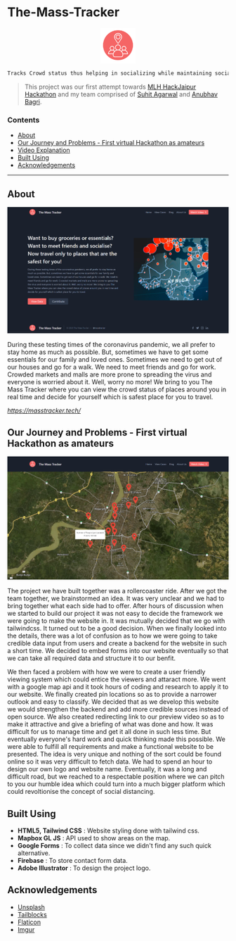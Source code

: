 <!-- Tried to include all things of a basic readme.md -->
# The-Mass-Tracker

<p align="center">
  <img src="masstracker/logo.png" align="center" alt="Logo" width="80" height="80">
 </p>

```sh 
Tracks Crowd status thus helping in socializing while maintaining social distance amidst the current pandemic. 
```

> This project was our first attempt towards [MLH HackJaipur Hackathon](https://www.hackjaipur.com/) and my team comprised of [Suhit Agarwal](https://www.github.com/SuhitAgarwal) and [Anubhav Bagri](https://github.com/anubhavbagri).

### Contents

* [About](#about)
* [Our Journey and Problems - First virtual Hackathon as amateurs](#our-journey-and-problems---first-virtual-hackathon-as-amateurs)
* [Video Explanation](https://www.youtube.com/watch?v=LB54oAnuQyE&feature=youtu.be)
* [Built Using](#built-using)
* [Acknowledgements](#acknowledgements)

---

## About

![Homepage image](masstracker/images/home.png)

During these testing times of the coronavirus pandemic, we all prefer to stay home as much as possible. But, sometimes we have to get some essentials for our family and loved ones. Sometimes we need to get out of our houses and go for a walk. We need to meet friends and go for work. Crowded markets and malls are more prone to spreading the virus and everyone is worried about it. Well, worry no more! We bring to you The Mass Tracker where you can view the crowd status of places around you in real time and decide for yourself which is safest place for you to travel.

_https://masstracker.tech/_

## Our Journey and Problems - First virtual Hackathon as amateurs

![Map image](masstracker/images/map.png)

The project we have built together was a rollercoaster ride. After we got the team together, we brainstormed an idea. It was very unclear and we had to bring together what each side had to offer. After hours of discussion when we started to build our project it was not easy to decide the framework we were going to make the website in. It was mutually decided that we go with tailwindcss. It turned out to be a good decision. When we finally looked into the details, there was a lot of confusion as to how we were going to take credible data input from users and create a backend for the website in such a short time. We decided to embed forms into our website eventually so that we can take all required data and structure it to our benfit.

We then faced a problem with how we were to create a user friendly viewing system which could entice the viewers and attaract more. We went with a google map api and it took hours of coding and research to apply it to our website. We finally created pin locations so as to provide a narrower outlook and easy to classify. We decided that as we develop this website we would strengthen the backend and add more credible sources instead of open source. We also created redirecting link to our preview video so as to make it attractive and give a briefing of what was done and how. It was difficult for us to manage time and get it all done in such less time. But eventually everyone's hard work and quick thinking made this possible. We were able to fulfill all requirements and make a functional website to be presented. The idea is very unique and nothing of the sort could be found online so it was very difficult to fetch data. We had to spend an hour to design our own logo and website name. Eventually, it was a long and difficult road, but we reached to a respectable position where we can pitch to you our humble idea which could turn into a much bigger platform which could revoltionise the concept of social distancing.

## Built Using

- **HTML5, Tailwind CSS** : Website styling done with tailwind css.
- **Mapbox GL JS** : API used to show areas on the map.
- **Google Forms** : To collect data since we didn't find any such quick alternative.
- **Firebase** : To store contact form data.
- **Adobe Illustrator** : To design the project logo.

## Acknowledgements

* [Unsplash](https://source.unsplash.com/)
* [Tailblocks](https://mertjf.github.io/tailblocks/)
* [Flaticon](https://www.flaticon.com/)
* [Imgur](https://imgur.com/)
